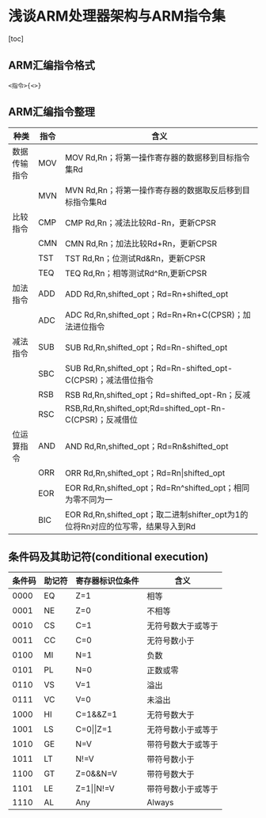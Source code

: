 # 浅谈ARM处理器架构与ARM指令集

[toc]

## ARM汇编指令格式

```assembly
<指令>{<>}
```



## ARM汇编指令整理

| 种类         | 指令 | 含义                                                         |
| ------------ | ---- | ------------------------------------------------------------ |
| 数据传输指令 | MOV  | MOV Rd,Rn；将第一操作寄存器的数据移到目标指令集Rd            |
|              | MVN  | MVN Rd,Rn；将第一操作寄存器的数据取反后移到目标指令集Rd      |
| 比较指令     | CMP  | CMP Rd,Rn；减法比较Rd-Rn，更新CPSR                           |
|              | CMN  | CMN Rd,Rn；加法比较Rd+Rn，更新CPSR                           |
|              | TST  | TST Rd,Rn；位测试Rd&Rn，更新CPSR                             |
|              | TEQ  | TEQ Rd,Rn；相等测试Rd^Rn,更新CPSR                            |
| 加法指令     | ADD  | ADD Rd,Rn,shifted_opt；Rd=Rn+shifted_opt                     |
|              | ADC  | ADC Rd,Rn,shifted_opt；Rd=Rn+Rn+C(CPSR)；加法进位指令        |
| 减法指令     | SUB  | SUB Rd,Rn,shifted_opt；Rd=Rn-shifted_opt                     |
|              | SBC  | SUB Rd,Rn,shifted_opt；Rd=Rn-shifted_opt-C(CPSR)；减法借位指令 |
|              | RSB  | RSB Rd,Rn,shifted_opt；Rd=shifted_opt-Rn；反减               |
|              | RSC  | RSB,Rd,Rn,shifted_opt;Rd=shifted_opt-Rn-C(CPSR)；反减借位    |
| 位运算指令   | AND  | AND Rd,Rn,shifted_opt；Rd=Rn&shifted_opt                     |
|              | ORR  | ORR Rd,Rn,shifted_opt；Rd=Rn\|shifted_opt                    |
|              | EOR  | EOR Rd,Rn,shifted_opt；Rd=Rn^shifted_opt；相同为零不同为一   |
|              | BIC  | EOR Rd,Rn,shifted_opt；取二进制shifter_opt为1的位将Rn对应的位写零，结果导入到Rd |

## 条件码及其助记符(conditional execution)

| 条件码 | 助记符 | 寄存器标识位条件 | 含义               |
| ------ | ------ | ---------------- | ------------------ |
| 0000   | EQ     | Z=1              | 相等               |
| 0001   | NE     | Z=0              | 不相等             |
| 0010   | CS     | C=1              | 无符号数大于或等于 |
| 0011   | CC     | C=0              | 无符号数小于       |
| 0100   | MI     | N=1              | 负数               |
| 0101   | PL     | N=0              | 正数或零           |
| 0110   | VS     | V=1              | 溢出               |
| 0111   | VC     | V=0              | 未溢出             |
| 1000   | HI     | C=1&&Z=1         | 无符号数大于       |
| 1001   | LS     | C=0\|\|Z=1       | 无符号数小于或等于 |
| 1010   | GE     | N=V              | 带符号数大于或等于 |
| 1011   | LT     | N!=V             | 带符号数小于       |
| 1100   | GT     | Z=0&&N=V         | 带符号数大于       |
| 1101   | LE     | Z=1\|\|N!=V      | 带符号数小于或等于 |
| 1110   | AL     | Any              | Always             |

